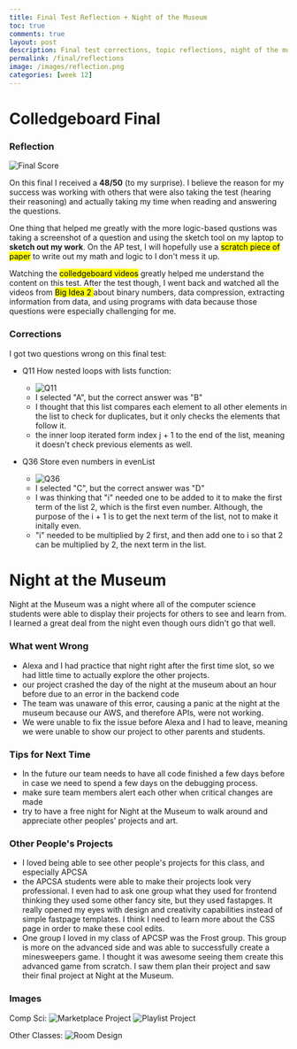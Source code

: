 ```yaml
---
title: Final Test Reflection + Night of the Museum
toc: true
comments: true
layout: post
description: Final test corrections, topic reflections, night of the museum reflection.
permalink: /final/reflections
image: /images/reflection.png
categories: [week 12]
---
```


# Colledgeboard Final

### Reflection

![Final Score]({{site.baseurl}}/images/final.png)

On this final I received a **48/50** (to my surprise). I believe the reason for my success was working with others that were also taking the test (hearing their reasoning) and actually taking my time when reading and answering the questions. 

One thing that helped me greatly with the more logic-based qustions was taking a screenshot of a question and using the sketch tool on my laptop to **sketch out my work**. On the AP test, I will hopefully use a <mark>scratch piece of paper</mark> to write out my math and logic to I don't mess it up. 

Watching the <mark>colledgeboard videos</mark> greatly helped me understand the content on this test. After the test though, I went back and watched all the videos from <mark>Big Idea 2 </mark> about binary numbers, data compression, extracting information from data, and using programs with data because those questions were especially challenging for me. 

### Corrections

I got two questions wrong on this final test:

- Q11 How nested loops with lists function:
    - ![Q11]({{site.baseurl}}/images/Q11.png)
    - I selected "A", but the correct answer was "B"
    - I thought that this list compares each element to all other elements in the list to check for duplicates, but it only checks the elements that follow it. 
    - the inner loop iterated form index j + 1 to the end of the list, meaning it doesn't check previous elements as well.

- Q36 Store even numbers in evenList
    -  ![Q36]({{site.baseurl}}/images/Q36.png)
    - I selected "C", but the correct answer was "D"
    - I was thinking that "i" needed one to be added to it to make the first term of the list 2, which is the first even number. Although, the purpose of the i + 1 is to get the next term of the list, not to make it initally even.
    - "i" needed to be multiplied by 2 first, and then add one to i so that 2 can be multiplied by 2, the next term in the list.


 # Night at the Museum

Night at the Museum was a night where all of the computer science students were able to display their projects for others to see and learn from. I learned a great deal from the night even though ours didn't go that well. 

 ### What went Wrong
 - Alexa and I had practice that night right after the first time slot, so we had little time to actually explore the other projects. 
 - our project crashed the day of the night at the museum about an hour before due to an error in the backend code
 - The team was unaware of this error, causing a panic at the night at the museum because our AWS, and therefore APIs, were not working.
 - We were unable to fix the issue before Alexa and I had to leave, meaning we were unable to show our project to other parents and students.

 ### Tips for Next Time
 - In the future our team needs to have all code finished a few days before in case we need to spend a few days on the debugging process.
 - make sure team members alert each other when critical changes are made
 - try to have a free night for Night at the Museum to walk around and appreciate other peoples' projects and art. 


 ### Other People's Projects
- I loved being able to see other people's projects for this class, and especially APCSA
- the APCSA students were able to make their projects look very professional. I even had to ask one group what they used for frontend thinking they used some other fancy site, but they used fastapges. It really opened my eyes with design and creativity capabilities instead of simple fastpage templates. I think I need to learn more about the CSS page in order to make these cool edits.
- One group I loved in my class of APCSP was the Frost group. This group is more on the advanced side and was able to successfully create a minesweepers game. I thought it was awesome seeing them create this advanced game from scratch. I saw them plan their project and saw their final project at Night at the Museum. 

### Images
Comp Sci:
![Marketplace Project]({{site.baseurl}}/images/marketplace.jpg)
![Playlist Project]({{site.baseurl}}/images/playlist.jpg)

Other Classes:
![Room Design]({{site.baseurl}}/images/designclass.jpg)
